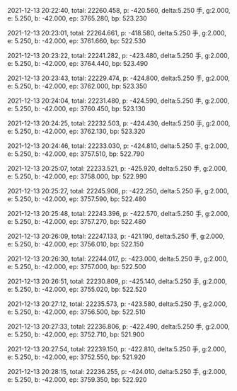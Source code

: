 2021-12-13 20:22:40, total: 22260.458, p: -420.560, delta:5.250 手, g:2.000, e: 5.250, b: -42.000, ep: 3765.280, bp: 523.230

2021-12-13 20:23:01, total: 22264.661, p: -418.580, delta:5.250 手, g:2.000, e: 5.250, b: -42.000, ep: 3761.660, bp: 522.530

2021-12-13 20:23:22, total: 22241.282, p: -423.480, delta:5.250 手, g:2.000, e: 5.250, b: -42.000, ep: 3764.440, bp: 523.490

2021-12-13 20:23:43, total: 22229.474, p: -424.800, delta:5.250 手, g:2.000, e: 5.250, b: -42.000, ep: 3762.000, bp: 523.350

2021-12-13 20:24:04, total: 22231.480, p: -424.590, delta:5.250 手, g:2.000, e: 5.250, b: -42.000, ep: 3760.450, bp: 523.130

2021-12-13 20:24:25, total: 22232.503, p: -424.430, delta:5.250 手, g:2.000, e: 5.250, b: -42.000, ep: 3762.130, bp: 523.320

2021-12-13 20:24:46, total: 22233.030, p: -424.810, delta:5.250 手, g:2.000, e: 5.250, b: -42.000, ep: 3757.510, bp: 522.790

2021-12-13 20:25:07, total: 22233.521, p: -425.920, delta:5.250 手, g:2.000, e: 5.250, b: -42.000, ep: 3758.000, bp: 522.990

2021-12-13 20:25:27, total: 22245.908, p: -422.250, delta:5.250 手, g:2.000, e: 5.250, b: -42.000, ep: 3757.590, bp: 522.480

2021-12-13 20:25:48, total: 22243.396, p: -422.570, delta:5.250 手, g:2.000, e: 5.250, b: -42.000, ep: 3757.270, bp: 522.480

2021-12-13 20:26:09, total: 22247.133, p: -421.190, delta:5.250 手, g:2.000, e: 5.250, b: -42.000, ep: 3756.010, bp: 522.150

2021-12-13 20:26:30, total: 22244.017, p: -423.000, delta:5.250 手, g:2.000, e: 5.250, b: -42.000, ep: 3757.000, bp: 522.500

2021-12-13 20:26:51, total: 22230.809, p: -425.140, delta:5.250 手, g:2.000, e: 5.250, b: -42.000, ep: 3755.020, bp: 522.520

2021-12-13 20:27:12, total: 22235.573, p: -423.580, delta:5.250 手, g:2.000, e: 5.250, b: -42.000, ep: 3756.500, bp: 522.510

2021-12-13 20:27:33, total: 22236.806, p: -422.490, delta:5.250 手, g:2.000, e: 5.250, b: -42.000, ep: 3752.710, bp: 521.900

2021-12-13 20:27:54, total: 22239.150, p: -422.810, delta:5.250 手, g:2.000, e: 5.250, b: -42.000, ep: 3752.550, bp: 521.920

2021-12-13 20:28:15, total: 22236.255, p: -424.010, delta:5.250 手, g:2.000, e: 5.250, b: -42.000, ep: 3759.350, bp: 522.920